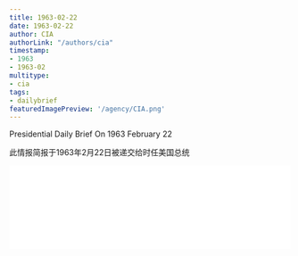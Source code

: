 ```yaml
---
title: 1963-02-22
date: 1963-02-22
author: CIA 
authorLink: "/authors/cia"
timestamp: 
- 1963
- 1963-02
multitype: 
- cia
tags: 
- dailybrief
featuredImagePreview: '/agency/CIA.png'
---
```



Presidential Daily Brief On 1963 February 22

此情报简报于1963年2月22日被递交给时任美国总统

<!--more-->





<div id="over" style="width:100%; overflow:hidden"> <iframe id="sFrame" name="sFrame" frameborder="no" border="0"  allowfullscreen marginwidth="0" scrolling="no" src = " /CIA/1963-02-22.html "  style = " position:absulute; width: 806px; top: 300;" > </iframe> </div>